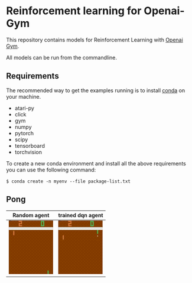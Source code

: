 # Reinforcement learning for Openai-Gym

This repository contains models for Reinforcement Learning with [Openai Gym](https://gym.openai.com).

All models can be run from the commandline.

## Requirements

The recommended way to get the examples running is to install [conda](https://www.anaconda.com/) on your machine.

* atari-py
* click
* gym
* numpy
* pytorch
* scipy
* tensorboard
* torchvision

To create a new conda environment and install all the above requirements
you can use the following command:

    $ conda create -n myenv --file package-list.txt

## Pong

| Random agent | trained dqn agent |
|--------|--------|
| ![](img/pong_random.gif) | ![](img/pong_smart.gif)|